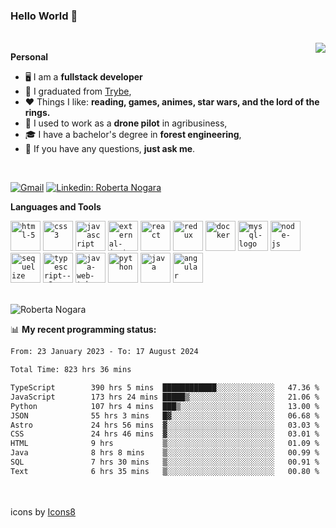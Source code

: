### Hello World 👋

<br />

<img align="right" src="https://github.blog/wp-content/uploads/2018/10/46896184-b679fc80-ce30-11e8-88bf-921e9b788f7c.gif?resize=200%2C200"  />

**Personal**
- 🖥️ I am a **fullstack developer**
- 📖 I graduated from [Trybe](https://www.betrybe.com/),
- ❤️ Things I like: **reading, games, animes, star wars, and the lord of the rings.** 
- 🌾 I used to work as a **drone pilot** in agribusiness,
- 🎓 I have a bachelor's degree in **forest engineering**,
- 💬 If you have any questions, **just ask me**.

<br />

[![Gmail](https://img.icons8.com/neon/96/gmail.png)](mailto:r.nogara.dev@gmail.com)
[![Linkedin: Roberta Nogara](https://img.icons8.com/neon/96/linkedin.png)](https://www.linkedin.com/in/robertanogara/)

**Languages and Tools**  

<code><img width="48" height="48" src="https://img.icons8.com/fluency/48/html-5.png" alt="html-5"/></code>
<code><img width="48" height="48" src="https://img.icons8.com/fluency/48/css3.png" alt="css3"/></code>
<code><img width="48" height="48" src="https://img.icons8.com/fluency/48/javascript.png" alt="javascript"/></code>
<code><img width="48" height="48" src="https://img.icons8.com/external-tal-revivo-color-tal-revivo/48/external-jest-can-collect-code-coverage-information-from-entire-projects-logo-color-tal-revivo.png" alt="external-jest-can-collect-code-coverage-information-from-entire-projects-logo-color-tal-revivo"/></code>
<code><img width="48" height="48" src="https://img.icons8.com/office/40/react.png" alt="react"/></code>
<code><img width="48" height="48" src="https://img.icons8.com/color/48/redux.png" alt="redux"/></code>
<code><img width="48" height="48" src="https://img.icons8.com/fluency/48/docker.png" alt="docker"/></code>
<code><img width="48" height="48" src="https://img.icons8.com/fluency/48/mysql-logo.png" alt="mysql-logo"/></code>
<code><img width="48" height="48" src="https://img.icons8.com/fluency/48/node-js.png" alt="node-js"/></code>
<code><img width="48" height="48" src="https://cdn.icon-icons.com/icons2/2415/PNG/512/sequelize_original_logo_icon_146348.png" alt="sequelize"/></code>
<code><img width="48" height="48" src="https://img.icons8.com/fluency/48/typescript--v2.png" alt="typescript--v2"/></code>
<code><img width="48" height="48" src="https://img.icons8.com/color/48/java-web-token.png" alt="java-web-token"/></code>
<code><img width="48" height="48" src="https://img.icons8.com/fluency/48/python.png" alt="python"/></code>
<code><img width="48" height="48" src="https://img.icons8.com/color/48/java-coffee-cup-logo--v1.png" alt="java"/></code>
<code><img width="48" height="48" src="https://img.icons8.com/fluency/48/angularjs.png" alt="angular"/></code>

<br />
<img src="https://github-readme-stats.vercel.app/api?username=rnogara&count_private=true&show_icons=true" alt="Roberta Nogara" />
<br />

📊 **My recent programming status:**
<!--START_SECTION:waka-->

```txt
From: 23 January 2023 - To: 17 August 2024

Total Time: 823 hrs 36 mins

TypeScript        390 hrs 5 mins  ████████████░░░░░░░░░░░░░   47.36 %
JavaScript        173 hrs 24 mins █████▒░░░░░░░░░░░░░░░░░░░   21.06 %
Python            107 hrs 4 mins  ███▒░░░░░░░░░░░░░░░░░░░░░   13.00 %
JSON              55 hrs 3 mins   █▓░░░░░░░░░░░░░░░░░░░░░░░   06.68 %
Astro             24 hrs 56 mins  ▓░░░░░░░░░░░░░░░░░░░░░░░░   03.03 %
CSS               24 hrs 46 mins  ▓░░░░░░░░░░░░░░░░░░░░░░░░   03.01 %
HTML              9 hrs           ▒░░░░░░░░░░░░░░░░░░░░░░░░   01.09 %
Java              8 hrs 8 mins    ▒░░░░░░░░░░░░░░░░░░░░░░░░   00.99 %
SQL               7 hrs 30 mins   ▒░░░░░░░░░░░░░░░░░░░░░░░░   00.91 %
Text              6 hrs 35 mins   ▒░░░░░░░░░░░░░░░░░░░░░░░░   00.80 %
```

<!--END_SECTION:waka-->

<br />
<br />
icons by <a href="https://icons8.com">Icons8</a>
